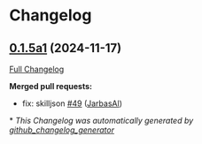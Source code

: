 # Changelog

## [0.1.5a1](https://github.com/OpenVoiceOS/ovos-skill-volume/tree/0.1.5a1) (2024-11-17)

[Full Changelog](https://github.com/OpenVoiceOS/ovos-skill-volume/compare/0.1.4...0.1.5a1)

**Merged pull requests:**

- fix: skilljson [\#49](https://github.com/OpenVoiceOS/ovos-skill-volume/pull/49) ([JarbasAl](https://github.com/JarbasAl))



\* *This Changelog was automatically generated by [github_changelog_generator](https://github.com/github-changelog-generator/github-changelog-generator)*
